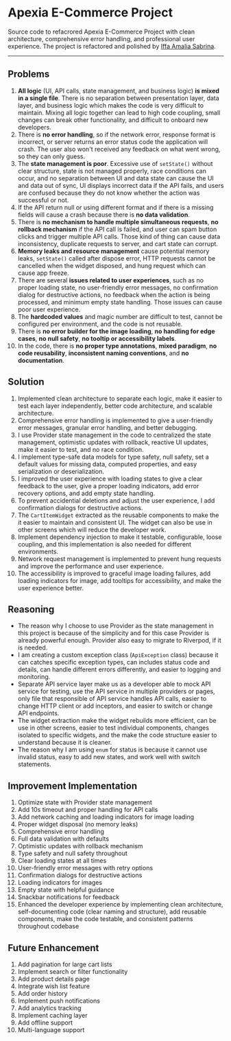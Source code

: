 # Apexia E-Commerce Project

Source code to refacrored Apexia E-Commerce Project with clean architecture, comprehensive error handling, and professional user experience. The project is refactored and polished by [Iffa Amalia Sabrina](https://github.com/aleahfaa).

---

## Problems
1. **All logic** (UI, API calls, state management, and business logic) **is mixed in a single file**. There is no separation between presentation layer, data layer, and business logic which makes the code is very difficult to maintain. Mixing all logic together can lead to high code coupling, small changes can break other functionality, and difficult to onboard new developers.
2. There is **no error handling**, so if the network error, response format is incorrect, or server returns an error status code the application will crash. The user also won't received any feedback on what went wrong, so they can only guess.
3. The **state management is poor**. Excessive use of `setState()` without clear structure, state is not managed properly, race conditions can occur, and no separation between UI and data state can cause the UI and data out of sync, UI displays incorrect data if the API fails, and users are confused because they do not know whether the action was successful or not.
4. If the API return null or using different format and if there is a missing fields will cause a crash because there is **no data validation**.
5. There is **no mechanism to handle multiple simultaneous requests**, **no rollback mechanism** if the API call is failed, and user can spam button clicks and trigger multiple API calls. Those kind of thing can cause data inconsistency, duplicate requests to server, and cart state can corrupt.
6. **Memory leaks and resource management** cause potential memory leaks, `setState()` called after dispose error, HTTP requests cannot be cancelled when the widget disposed, and hung request which can cause app freeze.
7. There are several **issues related to user experiences**, such as no proper loading state, no user-friendly error messages, no confirmation dialog for destructive actions, no feedback when the action is being processed, and minimum empty state handling. Those issues can cause poor user experience.
8. The **hardcoded values** and magic number are difficult to test, cannot be configured per environment, and the code is not reusable.
9. There is **no error builder for the image loading**, **no handling for edge cases**, **no null safety**, **no tooltip or accessibility labels**.
10. In the code, there is **no proper type annotations**, **mixed paradigm**, **no code reusability**, **inconsistent naming conventions**, and **no documentation**.

## Solution
1. Implemented clean architecture to separate each logic, make it easier to test each layer independently, better code architecture, and scalable architecture.
2. Comprehensive error handling is implemented to give a user-friendly error messages, granular error handling, and better debugging.
3. I use Provider state management in the code to centralized the state management, optimistic updates with rollback, reactive UI updates, make it easier to test, and no race condition.
4. I implement type-safe data models for type safety, null safety, set a default values for missing data, computed properties, and easy serialization or deserialization.
5. I improved the user experience with loading states to give a clear feedback to the user, give a proper loading indicators, add error recovery options, and add empty state handling.
6. To prevent accidential deletions and adjust the user experience, I add confirmation dialogs for destructive actions.
7. The `CartItemWidget` extracted as the reusable components to make the it easier to maintain and consistent UI. The widget can also be use in other screens which will reduce the developer work.
8. Implement dependency injection to make it testable, configurable, loose coupling, and this implementation is also needed for different environments.
9. Network request management is implemented to prevent hung requests and improve the performance and user experience.
10. The accessibility is improved to graceful image loading failures, add loading indicators for image, add tooltips for accessibility, and make the user experience better.

## Reasoning
- The reason why I choose to use Provider as the state management in this project is because of the simplicity and for this case Provider is already powerful enough. Provider also easy to migrate to Riverpod, if it is needed.
- I am creating a custom exception class (`ApiException` class) because it can catches specific exception types, can includes status code and details, can handle different errors differently, and easier to logging and monitoring.
- Separate API service layer make us as a developer able to mock API service for testing, use the API service in multiple providers or pages, only file that responsible of API service handles API calls, easier to change HTTP client or add inceptors, and easier to switch or change API endpoints.
- The widget extraction make the widget rebuilds more efficient, can be use in other screens, easier to test individual components, changes isolated to specific widgets, and the make the code structure easier to understand because it is cleaner.
- The reason why I am using `enum` for status is because it cannot use invalid status, easy to add new states, and work well with switch statements.

## Improvement Implementation
1. Optimize state with Provider state management
2. Add 10s timeout and proper handling for API calls
3. Add network caching and loading indicators for image loading
4. Proper widget disposal (no memory leaks)
5. Comprehensive error handling
6. Full data validation with defaults
7. Optimistic updates with rollback mechanism
8. Type safety and null safety throughout
9. Clear loading states at all times
10. User-friendly error messages with retry options
11. Confirmation dialogs for destructive actions
12. Loading indicators for images
13. Empty state with helpful guidance
14. Snackbar notifications for feedback
15. Enhanced the developer experience by implementing clean architecture, self-documenting code (clear naming and structure), add reusable components, make the code testable, and consistent patterns throughout codebase

## Future Enhancement
1. Add pagination for large cart lists
2. Implement search or filter functionality
3. Add product details page
4. Integrate wish list feature
5. Add order history
6. Implement push notifications
7. Add analytics tracking
8. Implement caching layer
9. Add offline support
10. Multi-language support
